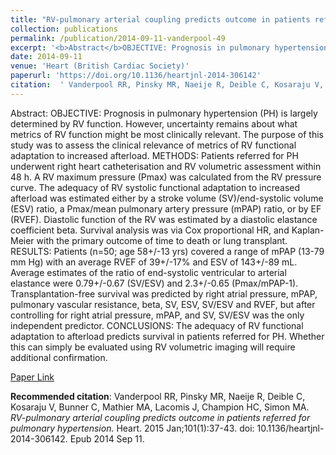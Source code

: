 ```yaml
--- 
title: "RV-pulmonary arterial coupling predicts outcome in patients referred for pulmonary hypertension." 
collection: publications 
permalink: /publication/2014-09-11-vanderpool-49 
excerpt: '<b>Abstract</b>OBJECTIVE: Prognosis in pulmonary hypertension (PH) is largely determined by RV function. However, uncertainty remains about what metrics of RV function might be most clinically relevant. The purpose of this study was to assess the clinical relevance of metrics of RV functional adaptation to increased afterload [...]' 
date: 2014-09-11 
venue: 'Heart (British Cardiac Society)' 
paperurl: 'https://doi.org/10.1136/heartjnl-2014-306142' 
citation:  ' Vanderpool RR, Pinsky MR, Naeije R, Deible C, Kosaraju V, Bunner C, Mathier MA, Lacomis J, Champion HC, Simon MA. <i>RV-pulmonary arterial coupling predicts outcome in patients referred for pulmonary hypertension.</i> Heart. 2015 Jan;101(1):37-43. doi: 10.1136/heartjnl-2014-306142. Epub 2014 Sep 11.' 
--- 
```

Abstract:  OBJECTIVE: Prognosis in pulmonary hypertension (PH) is largely determined by RV function. However, uncertainty remains about what metrics of RV function might be most clinically relevant. The purpose of this study was to assess the clinical relevance of metrics of RV functional adaptation to increased afterload. METHODS: Patients referred for PH underwent right heart catheterisation and RV volumetric assessment within 48 h. A RV maximum pressure (Pmax) was calculated from the RV pressure curve. The adequacy of RV systolic functional adaptation to increased afterload was estimated either by a stroke volume (SV)/end-systolic volume (ESV) ratio, a Pmax/mean pulmonary artery pressure (mPAP) ratio, or by EF (RVEF). Diastolic function of the RV was estimated by a diastolic elastance coefficient beta. Survival analysis was via Cox proportional HR, and Kaplan-Meier with the primary outcome of time to death or lung transplant. RESULTS: Patients (n=50; age 58+/-13 yrs) covered a range of mPAP (13-79 mm Hg) with an average RVEF of 39+/-17% and ESV of 143+/-89 mL. Average estimates of the ratio of end-systolic ventricular to arterial elastance were 0.79+/-0.67 (SV/ESV) and 2.3+/-0.65 (Pmax/mPAP-1). Transplantation-free survival was predicted by right atrial pressure, mPAP, pulmonary vascular resistance, beta, SV, ESV, SV/ESV and RVEF, but after controlling for right atrial pressure, mPAP, and SV, SV/ESV was the only independent predictor. CONCLUSIONS: The adequacy of RV functional adaptation to afterload predicts survival in patients referred for PH. Whether this can simply be evaluated using RV volumetric imaging will require additional confirmation.  
 
[Paper Link](https://doi.org/10.1136/heartjnl-2014-306142) 
 
<b>Recommended citation</b>:  Vanderpool RR, Pinsky MR, Naeije R, Deible C, Kosaraju V, Bunner C, Mathier MA, Lacomis J, Champion HC, Simon MA. <i>RV-pulmonary arterial coupling predicts outcome in patients referred for pulmonary hypertension.</i> Heart. 2015 Jan;101(1):37-43. doi: 10.1136/heartjnl-2014-306142. Epub 2014 Sep 11. 
